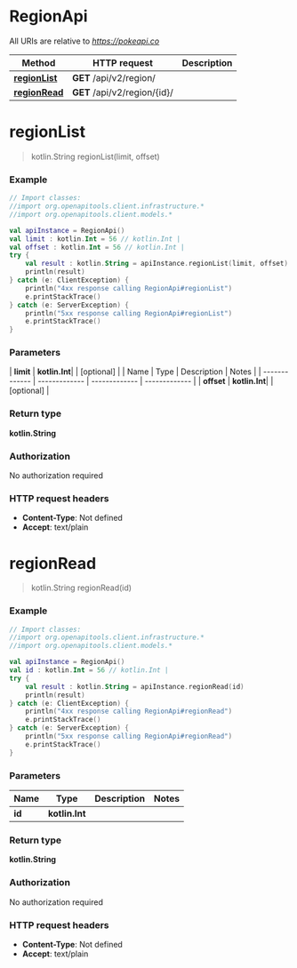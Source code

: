 # RegionApi

All URIs are relative to *https://pokeapi.co*

| Method | HTTP request | Description |
| ------------- | ------------- | ------------- |
| [**regionList**](RegionApi.md#regionList) | **GET** /api/v2/region/ |  |
| [**regionRead**](RegionApi.md#regionRead) | **GET** /api/v2/region/{id}/ |  |


<a id="regionList"></a>
# **regionList**
> kotlin.String regionList(limit, offset)



### Example
```kotlin
// Import classes:
//import org.openapitools.client.infrastructure.*
//import org.openapitools.client.models.*

val apiInstance = RegionApi()
val limit : kotlin.Int = 56 // kotlin.Int | 
val offset : kotlin.Int = 56 // kotlin.Int | 
try {
    val result : kotlin.String = apiInstance.regionList(limit, offset)
    println(result)
} catch (e: ClientException) {
    println("4xx response calling RegionApi#regionList")
    e.printStackTrace()
} catch (e: ServerException) {
    println("5xx response calling RegionApi#regionList")
    e.printStackTrace()
}
```

### Parameters
| **limit** | **kotlin.Int**|  | [optional] |
| Name | Type | Description  | Notes |
| ------------- | ------------- | ------------- | ------------- |
| **offset** | **kotlin.Int**|  | [optional] |

### Return type

**kotlin.String**

### Authorization

No authorization required

### HTTP request headers

 - **Content-Type**: Not defined
 - **Accept**: text/plain

<a id="regionRead"></a>
# **regionRead**
> kotlin.String regionRead(id)



### Example
```kotlin
// Import classes:
//import org.openapitools.client.infrastructure.*
//import org.openapitools.client.models.*

val apiInstance = RegionApi()
val id : kotlin.Int = 56 // kotlin.Int | 
try {
    val result : kotlin.String = apiInstance.regionRead(id)
    println(result)
} catch (e: ClientException) {
    println("4xx response calling RegionApi#regionRead")
    e.printStackTrace()
} catch (e: ServerException) {
    println("5xx response calling RegionApi#regionRead")
    e.printStackTrace()
}
```

### Parameters
| Name | Type | Description  | Notes |
| ------------- | ------------- | ------------- | ------------- |
| **id** | **kotlin.Int**|  | |

### Return type

**kotlin.String**

### Authorization

No authorization required

### HTTP request headers

 - **Content-Type**: Not defined
 - **Accept**: text/plain

